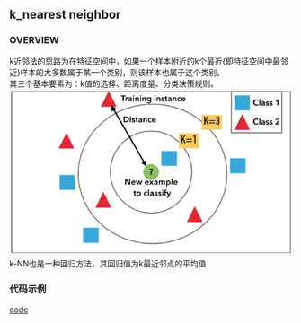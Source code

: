 ## k_nearest neighbor
### OVERVIEW  
k近邻法的思路为在特征空间中，如果一个样本附近的k个最近(即特征空间中最邻近)样本的大多数属于某一个类别，则该样本也属于这个类别。  
其三个基本要素为：k值的选择、距离度量、分类决策规则。  
![](src/Oth_0.PNG)  
k-NN也是一种回归方法，其回归值为k最近邻点的平均值
### 代码示例
[code](https://nbviewer.jupyter.org/github/wan-h/Brainpower/blob/master/Code/ML/k-NN.ipynb)